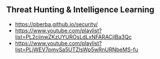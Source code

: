 ## Threat Hunting & Intelligence Learning

* https://pberba.github.io/security/
* https://www.youtube.com/playlist?list=PL2ciinwZKzUYUROsLdLxNFARACjlBa3Qc
* https://www.youtube.com/playlist?list=PLjWEV7pmvSa5UTZlsWp5wRnURNbeMS-fu
